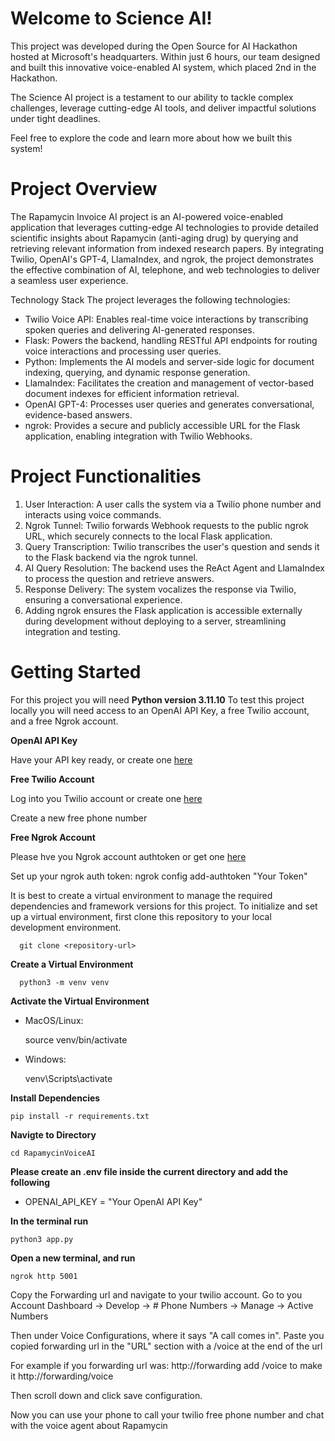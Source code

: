 # Welcome to Science AI!

This project was developed during the Open Source for AI Hackathon hosted at Microsoft's headquarters. Within just 6 hours, our team designed and built this innovative voice-enabled AI system, which placed 2nd in the Hackathon.

The Science AI project is a testament to our ability to tackle complex challenges, leverage cutting-edge AI tools, and deliver impactful solutions under tight deadlines.

Feel free to explore the code and learn more about how we built this system!

# Project Overview

The Rapamycin Invoice AI project is an AI-powered voice-enabled application that leverages cutting-edge AI technologies to provide detailed scientific insights about Rapamycin (anti-aging drug) by querying and retrieving relevant information from indexed research papers. By integrating Twilio, OpenAI's GPT-4, LlamaIndex, and ngrok, the project demonstrates the effective combination of AI, telephone, and web technologies to deliver a seamless user experience.

Technology Stack
The project leverages the following technologies:

* Twilio Voice API: Enables real-time voice interactions by transcribing spoken queries and delivering AI-generated responses.
* Flask: Powers the backend, handling RESTful API endpoints for routing voice interactions and processing user queries.
* Python: Implements the AI models and server-side logic for document indexing, querying, and dynamic response generation.
* LlamaIndex: Facilitates the creation and management of vector-based document indexes for efficient information retrieval.
* OpenAI GPT-4: Processes user queries and generates conversational, evidence-based answers.
* ngrok: Provides a secure and publicly accessible URL for the Flask application, enabling integration with Twilio Webhooks.


# Project Functionalities

1. User Interaction: A user calls the system via a Twilio phone number and interacts using voice commands.
2. Ngrok Tunnel: Twilio forwards Webhook requests to the public ngrok URL, which securely connects to the local Flask application.
3. Query Transcription: Twilio transcribes the user's question and sends it to the Flask backend via the ngrok tunnel.
4. AI Query Resolution: The backend uses the ReAct Agent and LlamaIndex to process the question and retrieve answers.
5. Response Delivery: The system vocalizes the response via Twilio, ensuring a conversational experience.
6. Adding ngrok ensures the Flask application is accessible externally during development without deploying to a server, streamlining integration and testing.


# Getting Started
For this project you will need **Python version 3.11.10**
To test this project locally you will need access to an OpenAI API Key, a free Twilio account, and a free Ngrok account.

**OpenAI API Key**

Have your API key ready, or create one [here](https://platform.openai.com/docs/overview)

**Free Twilio Account**

Log into you Twilio account or create one [here](https://www.twilio.com/en-us)

Create a new free phone number

**Free Ngrok Account**

Please hve you Ngrok account authtoken or get one [here](https://ngrok.com/)

Set up your ngrok auth token: ngrok config add-authtoken "Your Token"


It is best to create a virtual environment to manage the required dependencies and framework versions for this project. To initialize and set up a virtual environment, first clone this repository to your local development environment.


      git clone <repository-url>


**Create a Virtual Environment**


      python3 -m venv venv

**Activate the Virtual Environment**

* MacOS/Linux:

    source venv/bin/activate

* Windows:

    venv\Scripts\activate
  

**Install Dependencies**

    pip install -r requirements.txt


**Navigte to Directory**

    cd RapamycinVoiceAI

**Please create an .env file inside the current directory and add the following**

* OPENAI_API_KEY = "Your OpenAI API Key"

**In the terminal run**

    python3 app.py

**Open a new terminal, and run**

    ngrok http 5001

Copy the Forwarding url and navigate to your twilio account. 
Go to you Account Dashboard -> Develop -> # Phone Numbers -> Manage -> Active Numbers

Then under Voice Configurations, where it says "A call comes in". Paste you copied forwarding url in the "URL" section with a /voice at the end of the url

For example if you forwarding url was: http://forwarding add /voice to make it http://forwarding/voice

Then scroll down and click save configuration.

Now you can use your phone to call your twilio free phone number and chat with the voice agent about Rapamycin



      

